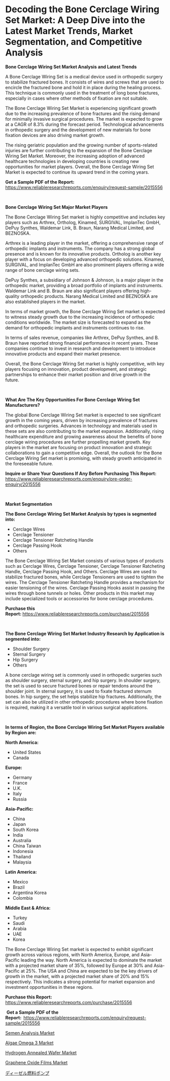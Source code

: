 <p><h1>Decoding the Bone Cerclage Wiring Set Market: A Deep Dive into the Latest Market Trends, Market Segmentation, and Competitive Analysis</h1></p><p><strong>Bone Cerclage Wiring Set Market Analysis and Latest Trends</strong></p>
<p><p>A Bone Cerclage Wiring Set is a medical device used in orthopedic surgery to stabilize fractured bones. It consists of wires and screws that are used to encircle the fractured bone and hold it in place during the healing process. This technique is commonly used in the treatment of long bone fractures, especially in cases where other methods of fixation are not suitable.</p><p>The Bone Cerclage Wiring Set Market is experiencing significant growth due to the increasing prevalence of bone fractures and the rising demand for minimally invasive surgical procedures. The market is expected to grow at a CAGR of 8.3% during the forecast period. Technological advancements in orthopedic surgery and the development of new materials for bone fixation devices are also driving market growth.</p><p>The rising geriatric population and the growing number of sports-related injuries are further contributing to the expansion of the Bone Cerclage Wiring Set Market. Moreover, the increasing adoption of advanced healthcare technologies in developing countries is creating new opportunities for market players. Overall, the Bone Cerclage Wiring Set Market is expected to continue its upward trend in the coming years.</p></p>
<p><strong>Get a Sample PDF of the Report:&nbsp;</strong> <a href="https://www.reliableresearchreports.com/enquiry/request-sample/2015556">https://www.reliableresearchreports.com/enquiry/request-sample/2015556</a></p>
<p>&nbsp;</p>
<p><strong>Bone Cerclage Wiring Set Major Market Players</strong></p>
<p><p>The Bone Cerclage Wiring Set market is highly competitive and includes key players such as Arthrex, Ortholog, Kinamed, SURGIVAL, ImplanTec GmbH, DePuy Synthes, Waldemar Link, B. Braun, Narang Medical Limited, and BEZNOSKA. </p><p>Arthrex is a leading player in the market, offering a comprehensive range of orthopedic implants and instruments. The company has a strong global presence and is known for its innovative products. Ortholog is another key player with a focus on developing advanced orthopedic solutions. Kinamed, SURGIVAL, and ImplanTec GmbH are also prominent players offering a wide range of bone cerclage wiring sets.</p><p>DePuy Synthes, a subsidiary of Johnson & Johnson, is a major player in the orthopedic market, providing a broad portfolio of implants and instruments. Waldemar Link and B. Braun are also significant players offering high-quality orthopedic products. Narang Medical Limited and BEZNOSKA are also established players in the market.</p><p>In terms of market growth, the Bone Cerclage Wiring Set market is expected to witness steady growth due to the increasing incidence of orthopedic conditions worldwide. The market size is forecasted to expand as the demand for orthopedic implants and instruments continues to rise.</p><p>In terms of sales revenue, companies like Arthrex, DePuy Synthes, and B. Braun have reported strong financial performance in recent years. These companies continue to invest in research and development to introduce innovative products and expand their market presence.</p><p>Overall, the Bone Cerclage Wiring Set market is highly competitive, with key players focusing on innovation, product development, and strategic partnerships to enhance their market position and drive growth in the future.</p></p>
<p>&nbsp;</p>
<p><strong>What Are The Key Opportunities For Bone Cerclage Wiring Set Manufacturers?</strong></p>
<p><p>The global Bone Cerclage Wiring Set market is expected to see significant growth in the coming years, driven by increasing prevalence of fractures and orthopedic surgeries. Advances in technology and materials used in these sets are also contributing to the market expansion. Additionally, rising healthcare expenditure and growing awareness about the benefits of bone cerclage wiring procedures are further propelling market growth. Key players in the market are focusing on product innovation and strategic collaborations to gain a competitive edge. Overall, the outlook for the Bone Cerclage Wiring Set market is promising, with steady growth anticipated in the foreseeable future.</p></p>
<p><strong>Inquire or Share Your Questions If Any Before Purchasing This Report:</strong> <a href="https://www.reliableresearchreports.com/enquiry/pre-order-enquiry/2015556">https://www.reliableresearchreports.com/enquiry/pre-order-enquiry/2015556</a></p>
<p>&nbsp;</p>
<p><strong>Market Segmentation</strong></p>
<p><strong>The Bone Cerclage Wiring Set Market Analysis by types is segmented into:</strong></p>
<p><ul><li>Cerclage Wires</li><li>Cerclage Tensioner</li><li>Cerclage Tensioner Ratcheting Handle</li><li>Cerclage Passing Hook</li><li>Others</li></ul></p>
<p><p>The Bone Cerclage Wiring Set Market consists of various types of products such as Cerclage Wires, Cerclage Tensioner, Cerclage Tensioner Ratcheting Handle, Cerclage Passing Hook, and Others. Cerclage Wires are used to stabilize fractured bones, while Cerclage Tensioners are used to tighten the wires. The Cerclage Tensioner Ratcheting Handle provides a mechanism for easier tensioning of the wires. Cerclage Passing Hooks assist in passing the wires through bone tunnels or holes. Other products in this market may include specialized tools or accessories for bone cerclage procedures.</p></p>
<p><strong>Purchase this Report:&nbsp;</strong><a href="https://www.reliableresearchreports.com/purchase/2015556">https://www.reliableresearchreports.com/purchase/2015556</a></p>
<p>&nbsp;</p>
<p><strong>The Bone Cerclage Wiring Set Market Industry Research by Application is segmented into:</strong></p>
<p><ul><li>Shoulder Surgery</li><li>Sternal Surgery</li><li>Hip Surgery</li><li>Others</li></ul></p>
<p><p>A bone cerclage wiring set is commonly used in orthopedic surgeries such as shoulder surgery, sternal surgery, and hip surgery. In shoulder surgery, the set is used to secure fractured bones or repair tendons around the shoulder joint. In sternal surgery, it is used to fixate fractured sternum bones. In hip surgery, the set helps stabilize hip fractures. Additionally, the set can also be utilized in other orthopedic procedures where bone fixation is required, making it a versatile tool in various surgical applications.</p></p>
<p>&nbsp;</p>
<p><strong>In terms of Region, the Bone Cerclage Wiring Set Market Players available by Region are:</strong></p>
<p>
    <p> <strong> North America: </strong>
        <ul>
            <li>United States</li>
            <li>Canada</li>
        </ul>
        </p> 
    <p> <strong> Europe: </strong>
        <ul>
            <li>Germany</li>
            <li>France</li>
            <li>U.K.</li>
            <li>Italy</li>
            <li>Russia</li>
        </ul>
        </p> 
    <p> <strong> Asia-Pacific: </strong>
        <ul>
            <li>China</li>
            <li>Japan</li>
            <li>South Korea</li>
            <li>India</li>
            <li>Australia</li>
            <li>China Taiwan</li>
            <li>Indonesia</li>
            <li>Thailand</li>
            <li>Malaysia</li>
        </ul>
        </p> 
    <p> <strong> Latin America: </strong>
        <ul>
            <li>Mexico</li>
            <li>Brazil</li>
            <li>Argentina Korea</li>
            <li>Colombia</li>
        </ul>
        </p> 
    <p> <strong> Middle East & Africa: </strong>
        <ul>
            <li>Turkey</li>
            <li>Saudi</li>
            <li>Arabia</li>
            <li>UAE</li>
            <li>Korea</li>
        </ul>
    </p>
    </p>
<p><p>The Bone Cerclage Wiring Set market is expected to exhibit significant growth across various regions, with North America, Europe, and Asia-Pacific leading the way. North America is expected to dominate the market with a projected market share of 35%, followed by Europe at 30% and Asia-Pacific at 25%. The USA and China are expected to be the key drivers of growth in the market, with a projected market share of 20% and 15% respectively. This indicates a strong potential for market expansion and investment opportunities in these regions.</p></p>
<p><strong>Purchase this Report: </strong><a href="https://www.reliableresearchreports.com/purchase/2015556">https://www.reliableresearchreports.com/purchase/2015556</a></p>
<p>&nbsp;<strong>Get a Sample PDF of the Report:&nbsp;&nbsp;</strong><a href="https://www.reliableresearchreports.com/enquiry/request-sample/2015556">https://www.reliableresearchreports.com/enquiry/request-sample/2015556</a></p>
<p><strong></strong></p>
<p><p><a href="https://butternut-bug-553.notion.site/Semen-Analysis-Market-Provides-a-Comprehensive-Analysis-Including-a-Macro-Overview-of-the-Market-as--30ea8794f7fb4302bd754e66eec92d96">Semen Analysis Market</a></p><p><a href="https://view.publitas.com/reportprime-1/algae-omega-3-market-size-growth-outlook-from-2024-to-2031-projecting-at-markets-trends-analysis-by-application-regional-outlook-and-revenue/">Algae Omega 3 Market</a></p><p><a href="https://github.com/fiixsa/Market-Research-Report-List-1/blob/main/hydrogen-annealed-wafer-market.md">Hydrogen Annealed Wafer Market</a></p><p><a href="https://mire-aunt-385.notion.site/Insights-into-Graphene-Oxide-Films-Market-Size-Analysing-Market-Share-Trends-and-Growth-from-2024-2c76ef0a7bb44e7f870baa551f149883">Graphene Oxide Films Market</a></p><p><a href="https://github.com/bucuel854722/Market-Research-Report-List-1/blob/main/3772032185862.md">ディーゼル燃料ポンプ</a></p></p>